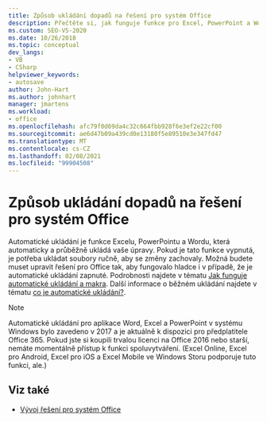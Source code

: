 ```yaml
---
title: Způsob ukládání dopadů na řešení pro systém Office
description: Přečtěte si, jak funguje funkce pro Excel, PowerPoint a Word, které automaticky a průběžně ukládají vaše úpravy.
ms.custom: SEO-VS-2020
ms.date: 10/26/2018
ms.topic: conceptual
dev_langs:
- VB
- CSharp
helpviewer_keywords:
- autosave
author: John-Hart
ms.author: johnhart
manager: jmartens
ms.workload:
- office
ms.openlocfilehash: afc79f0d69da4c32c664fbb928f6e3ef2e22cf00
ms.sourcegitcommit: ae6d47b09a439cd0e13180f5e89510e3e347fd47
ms.translationtype: MT
ms.contentlocale: cs-CZ
ms.lasthandoff: 02/08/2021
ms.locfileid: "99904508"
---
```

# <a name="how-autosave-impacts-office-solutions"></a>Způsob ukládání dopadů na řešení pro systém Office

Automatické ukládání je funkce Excelu, PowerPointu a Wordu, která automaticky a průběžně ukládá vaše úpravy. Pokud je tato funkce vypnutá, je potřeba ukládat soubory ručně, aby se změny zachovaly. Možná budete muset upravit řešení pro Office tak, aby fungovalo hladce i v případě, že je automatické ukládání zapnuté. Podrobnosti najdete v tématu [Jak funguje automatické ukládání a makra](/office/vba/library-reference/concepts/how-autosave-impacts-addins-and-macros). Další informace o běžném ukládání najdete v tématu [co je automatické ukládání?](https://support.office.com/en-US/article/What-is-AutoSave-6d6bd723-ebfd-4e40-b5f6-ae6e8088f7a5).

> [!NOTE]
> Automatické ukládání pro aplikace Word, Excel a PowerPoint v systému Windows bylo zavedeno v 2017 a je aktuálně k dispozici pro předplatitele Office 365. Pokud jste si koupili trvalou licenci na Office 2016 nebo starší, nemáte momentálně přístup k funkci spoluvytváření. (Excel Online, Excel pro Android, Excel pro iOS a Excel Mobile ve Windows Storu podporuje tuto funkci, ale.)

## <a name="see-also"></a>Viz také
- [Vývoj řešení pro systém Office](./developing-office-solutions.md)
